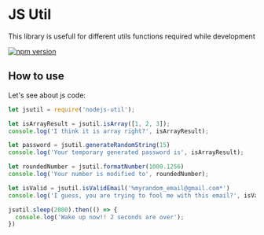 JS Util
===================
This library is usefull for different utils functions required while development

[![npm version](https://badge.fury.io/js/nodejs-util.svg)](https://badge.fury.io/js/nodejs-util)

## How to use
Let's see about js code:
```js
let jsutil = require('nodejs-util');

let isArrayResult = jsutil.isArray([1, 2, 3]);
console.log('I think it is array right?', isArrayResult);

let password = jsutil.generateRandomString(15)
console.log('Your temporary generated password is', isArrayResult);

let roundedNumber = jsutil.formatNumber(1000.1256)
console.log('Your number is modified to', roundedNumber);

let isValid = jsutil.isValidEmail('%myrandom_email@gmail.com*')
console.log('I guess, you are trying to fool me with this email?', isValid);

jsutil.sleep(2000).then(() => {
  console.log('Wake up now!! 2 seconds are over');
})
```